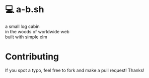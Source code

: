 # 💻 a-b.sh

a small log cabin  
in the woods of worldwide web  
built with simple elm  

# Contributing

If you spot a typo, feel free to fork and make a pull request! Thanks!
